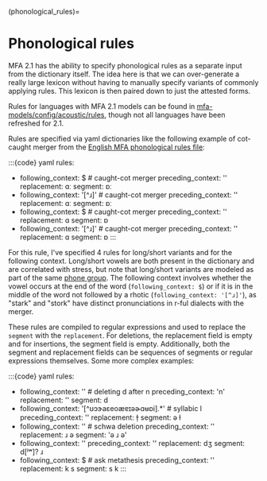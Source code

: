 
(phonological_rules)=
# Phonological rules

MFA 2.1 has the ability to specify phonological rules as a separate input from the dictionary itself.  The idea here is that we can over-generate a really large lexicon without having to manually specify variants of commonly applying rules.  This lexicon is then paired down to just the attested forms.

Rules for languages with MFA 2.1 models can be found in [mfa-models/config/acoustic/rules](https://github.com/MontrealCorpusTools/mfa-models/tree/main/config/acoustic/rules), though not all languages have been refreshed for 2.1.

Rules are specified via yaml dictionaries like the following example of cot-caught merger from the [English MFA phonological rules file](https://github.com/MontrealCorpusTools/mfa-models/blob/main/config/acoustic/rules/english_mfa.yaml):

:::{code} yaml
rules:
  - following_context: $  # caught-cot merger
    preceding_context: ''
    replacement: ɑː
    segment: ɒː
  - following_context: '[^ɹ]'  # caught-cot merger
    preceding_context: ''
    replacement: ɑː
    segment: ɒː
  - following_context: $  # caught-cot merger
    preceding_context: ''
    replacement: ɑ
    segment: ɒ
  - following_context: '[^ɹ]'  # caught-cot merger
    preceding_context: ''
    replacement: ɑ
    segment: ɒ
:::

For this rule, I've specified 4 rules for long/short variants and for the following context. Long/short vowels are both present in the dictionary and are correlated with stress, but note that long/short variants are modeled as part of the same [phone group](phone_groups.md).  The following context involves whether the vowel occurs at the end of the word (``following_context: $``) or if it is in the middle of the word not followed by a rhotic (``following_context: '[^ɹ]'``), as "stark" and "stork" have distinct pronunciations in r-ful dialects with the merger.

These rules are compiled to regular expressions and used to replace the ``segment`` with the ``replacement``.  For deletions, the replacement field is empty and for insertions, the segment field is empty.  Additionally, both the segment and replacement fields can be sequences of segments or regular expressions themselves.  Some more complex examples:

:::{code} yaml
rules:
  - following_context: ''  # deleting d after n
    preceding_context: 'n'
    replacement: ''
    segment: d
  - following_context: '[^ʊɔɝaɛeoæɐɪəɚɑʉɒi].*'  # syllabic l
    preceding_context: ''
    replacement: ɫ̩
    segment: ə ɫ
  - following_context: ''  # schwa deletion
    preceding_context: ''
    replacement: ɹ ə
    segment: 'ə ɹ ə'
  - following_context: ''
    preceding_context: ''
    replacement: dʒ
    segment: d[ʲʷ]? ɹ
  - following_context: $  # ask metathesis
    preceding_context: ''
    replacement: k s
    segment: s k
:::
